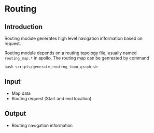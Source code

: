 # Routing

## Introduction
  Routing module generates high level navigation information based on request.

  Routing module depends on a routing topology file, usually named `routing_map.*` in apollo.
  The routing map can be genreated by command
  ```
  bash scripts/generate_routing_topo_graph.sh
  ```
## Input
  * Map data
  * Routing request (Start and end location)

## Output
  * Routing navigation information

